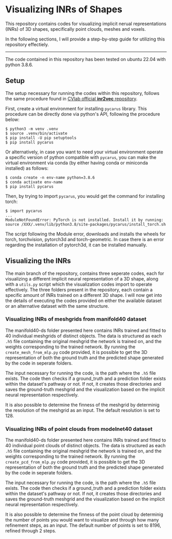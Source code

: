 # Visualizing INRs of Shapes

This repository contains codes for visualizing implicit nerual representations (INRs) of 3D shapes, specifically point clouds, meshes and voxels. 

In the following sections, I will provide a step-by-step guide for utilizing this repository effectiely. 

---

The code contained in this repository has been tested on ubuntu 22.04 with python 3.8.6.

## Setup

The setup necessary for running the codes within this repository, follows the same procedure found in [CVlab official **inr2vec** repository](https://github.com/CVLAB-Unibo/inr2vec).

First, create a virtual environment for installing `pycarus` library. This procedure can be directly done via python's API, following the procedure below:
```
$ python3 -m venv .venv
$ source .venv/bin/activate
$ pip install -U pip setuptools
$ pip install pycarus
```

Or alternatively, in case you want to need your virtual environment operate a specific version of python compatible with `pycarus`, you can make the virtual environment via conda (by either having conda or miniconda installed) as follows:
```
$ conda create -n env-name python=3.8.6
$ conda activate env-name
$ pip install pycarus
```
Then, by trying to import `pycarus`, you would get the command for installing torch:
```
$ import pycarus
...
ModuleNotFoundError: PyTorch is not installed. Install it by running: source /XXX/.venv/lib/python3.8/site-packages/pycarus/install_torch.sh
```
The script following the Module error, downloads and installs the wheels for torch, torchvision, pytorch3d and torch-geometric. In case there is an error regarding the installation of pytorch3d, it can be installed manually. 

## Visualizing the INRs
The main branch of the repository, contains three seperate codes, each for visualizing a different implicit neural representation of a 3D shape, along with a `utils.py`
script which the visualization codes import to operate effectively. 
The three folders present in the repository, each contain a specific amount of INRs trained on a different 3D shape. I will now get into the details of executing the codes provided on either the available dataset or an alternative dataset with the same structure. 

### Visualizing INRs of meshgrids from manifold40 dataset

The manifold40-ds folder presented here contains INRs trained and fitted to 40 individual meshgrids of distinct objects. The data is structured as each `.h5` file containing the original meshgrid the network is trained on, and the weights corresponding to the trained network. By running the `create_mesh_from_mlp.py`
code provided, it is possible to get the 3D representation of both the ground truth and the predicted shape generated by the code in seperate folders. 

The input necessary for running the code, is the path where the `.h5` file exists. The code then checks if a ground_truth and a prediction folder exists within the dataset's pathway or not. If not, it creates those directories and saves the ground-truth meshgrid and the visualization based on the implicit neural representation respectively. 

It is also possible to determine the finness of the meshgrid by determinig the resolution of the meshgrid as an input. The default resolution is set to 128. 

### Visualizing INRs of point clouds from modelnet40 dataset

The manifold40-ds folder presented here contains INRs trained and fitted to 40 individual point clouds of distinct objects. The data is structured as each `.h5` file containing the original meshgrid the network is trained on, and the weights corresponding to the trained network. By running the `create_pcd_from_mlp.py`
code provided, it is possible to get the 3D representation of both the ground truth and the predicted shape generated by the code in seperate folders. 

The input necessary for running the code, is the path where the `.h5` file exists. The code then checks if a ground_truth and a prediction folder exists within the dataset's pathway or not. If not, it creates those directories and saves the ground-truth meshgrid and the visualization based on the implicit neural representation respectively. 

It is also possible to determine the finness of the point cloud by determinig the number of points you would want to visualize and through how many refinement steps, as an input. The default number of points is set to 8196, refined through 2 steps. 
